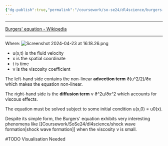 ```yaml
---
{"dg-publish":true,"permalink":"/coursework/so-se24/dl4science/burgers-equation/","noteIcon":""}
---
```


---
[Burgers' equation - Wikipedia](https://en.wikipedia.org/wiki/Burgers%27_equation)

---
Where:
![Screenshot 2024-04-23 at 16.18.26.png](/img/user/Attachments/Screenshot%202024-04-23%20at%2016.18.26.png)

- u(x,t) is the fluid velocity
- x is the spatial coordinate
- t is time
- ν is the viscosity coefficient

The left-hand side contains the non-linear **advection term** ∂(u^2/2)/∂x which makes the equation non-linear.

The right-hand side is the **diffusion term** ν ∂^2u/∂x^2 which accounts for viscous effects.

The equation must be solved subject to some initial condition u(x,0) = u0(x).

Despite its simple form, the Burgers' equation exhibits very interesting phenomena like [[Coursework/SoSe24/dl4science/shock wave formation\|shock wave formation]] when the viscosity ν is small.

#TODO Visualisation Needed


